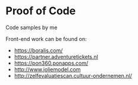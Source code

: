 # Proof of Code
Code samples by me

Front-end work can be found on: 
* https://boralis.com/
* https://partner.adventuretickets.nl
* https://pon360.ponapps.com/
* http://www.joliemodel.com
* http://zelfevaluatiescan.cultuur-ondernemen.nl/
